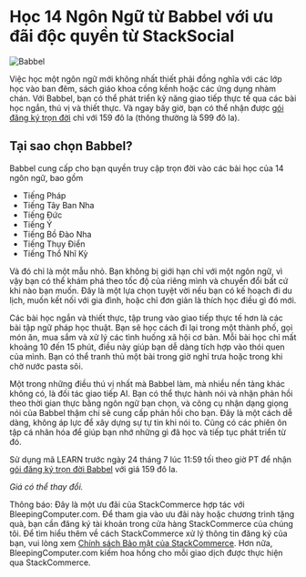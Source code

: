 # Học 14 Ngôn Ngữ từ Babbel với ưu đãi độc quyền từ StackSocial

![Babbel](https://www.bleepstatic.com/content/hl-images/2022/01/10/Babbel.jpg)

Việc học một ngôn ngữ mới không nhất thiết phải đồng nghĩa với các lớp học vào ban đêm, sách giáo khoa cồng kềnh hoặc các ứng dụng nhàm chán. Với Babbel, bạn có thể phát triển kỹ năng giao tiếp thực tế qua các bài học ngắn, thú vị và thiết thực. Và ngay bây giờ, bạn có thể nhận được [gói đăng ký trọn đời](http://deals.bleepingcomputer.com/sales/babbel-language-learning-lifetime-subscription-all-languages?utm%5Fsource=bleepingcomputer.com&utm%5Fcontent=PS-4828&utm%5Fmedium=Referral&utm%5Fcampaign=babbel-language-learning-lifetime-subscription-all-languages-2025-07-17&utm%5Fterm=SALE-136716) chỉ với 159 đô la (thông thường là 599 đô la).

## Tại sao chọn Babbel?

Babbel cung cấp cho bạn quyền truy cập trọn đời vào các bài học của 14 ngôn ngữ, bao gồm

* Tiếng Pháp
* Tiếng Tây Ban Nha
* Tiếng Đức
* Tiếng Ý
* Tiếng Bồ Đào Nha
* Tiếng Thụy Điển
* Tiếng Thổ Nhĩ Kỳ

Và đó chỉ là một mẫu nhỏ. Bạn không bị giới hạn chỉ với một ngôn ngữ, vì vậy bạn có thể khám phá theo tốc độ của riêng mình và chuyển đổi bất cứ khi nào bạn muốn. Đây là một lựa chọn tuyệt vời nếu bạn có kế hoạch đi du lịch, muốn kết nối với gia đình, hoặc chỉ đơn giản là thích học điều gì đó mới.

Các bài học ngắn và thiết thực, tập trung vào giao tiếp thực tế hơn là các bài tập ngữ pháp học thuật. Bạn sẽ học cách đi lại trong một thành phố, gọi món ăn, mua sắm và xử lý các tình huống xã hội cơ bản. Mỗi bài học chỉ mất khoảng 10 đến 15 phút, điều này giúp bạn dễ dàng tích hợp vào thói quen của mình. Bạn có thể tranh thủ một bài trong giờ nghỉ trưa hoặc trong khi chờ nước pasta sôi.

Một trong những điều thú vị nhất mà Babbel làm, mà nhiều nền tảng khác không có, là đối tác giao tiếp AI. Bạn có thể thực hành nói và nhận phản hồi theo thời gian thực bằng ngôn ngữ bạn chọn, và công cụ nhận dạng giọng nói của Babbel thậm chí sẽ cung cấp phản hồi cho bạn. Đây là một cách dễ dàng, không áp lực để xây dựng sự tự tin khi nói to. Cũng có các phiên ôn tập cá nhân hóa để giúp bạn nhớ những gì đã học và tiếp tục phát triển từ đó.

Sử dụng mã LEARN trước ngày 24 tháng 7 lúc 11:59 tối theo giờ PT để nhận [gói đăng ký trọn đời Babbel](https://deals.bleepingcomputer.com/sales/babbel-language-learning-lifetime-subscription-all-languages?utm%5Fsource=bleepingcomputer.com&utm%5Fcontent=PS-4828&utm%5Fmedium=Referral&utm%5Fcampaign=babbel-language-learning-lifetime-subscription-all-languages-2025-07-17&utm%5Fterm=SALE-136716) với giá 159 đô la.

_Giá có thể thay đổi._

Thông báo: Đây là một ưu đãi của StackCommerce hợp tác với BleepingComputer.com. Để tham gia vào ưu đãi này hoặc chương trình tặng quà, bạn cần đăng ký tài khoản trong cửa hàng StackCommerce của chúng tôi. Để tìm hiểu thêm về cách StackCommerce xử lý thông tin đăng ký của bạn, vui lòng xem [Chính sách Bảo mật của StackCommerce](https://deals.bleepingcomputer.com/privacy). Hơn nữa, BleepingComputer.com kiếm hoa hồng cho mỗi giao dịch được thực hiện qua StackCommerce.
